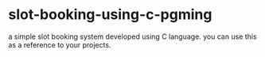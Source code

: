 # slot-booking-using-c-pgming
a simple  slot booking system developed using C language. you can use this as a reference to your projects.
